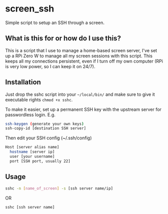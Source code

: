 # screen_ssh
Simple script to setup an SSH through a screen. 

## What is this for or how do I use this?
This is a script that I use to manage a home-based screen server, I've set up a RPi Zero W to manage all my screen sessions with this script. 
This keeps all my connections persistent, even if I turn off my own computer (RPi is very low power, so I can keep it on 24/7).

## Installation

Just drop the sshc script into your `~/local/bin/` and make sure to give it executable rights `chmod +x sshc`.

To make it easier, set up a permanent SSH key with the upstream server for passwordless login.
E.g.
```bash
ssh-keygen (generate your own keys)
ssh-copy-id [destination SSH server]
```

Then edit your SSH config (~/.ssh/config)
```bash
Host [server alias name]
  hostname [server ip]
  user [your username]
  port [SSH port, usually 22]
```


## Usage
```bash
sshc -n [name_of_screen] -s [ssh server name/ip] 
```
OR
```bash
sshc [ssh server name]
```
